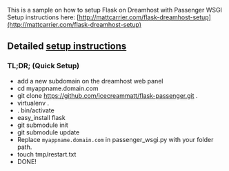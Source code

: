 This is a sample on how to setup Flask on Dreamhost with Passenger WSGI 
Setup instructions here: [http://mattcarrier.com/flask-dreamhost-setup](http://mattcarrier.com/flask-dreamhost-setup)

## Detailed [setup instructions](http://mattcarrier.com/flask-dreamhost-setup)

### TL;DR; (Quick Setup)

* add a new subdomain on the dreamhost web panel
* cd myappname.domain.com
* git clone https://github.com/icecreammatt/flask-passenger.git .
* virtualenv .
* . bin/activate
* easy_install flask
* git submodule init
* git submodule update
* Replace `myappname.domain.com` in passenger_wsgi.py with your folder path.
* touch tmp/restart.txt
* DONE!
